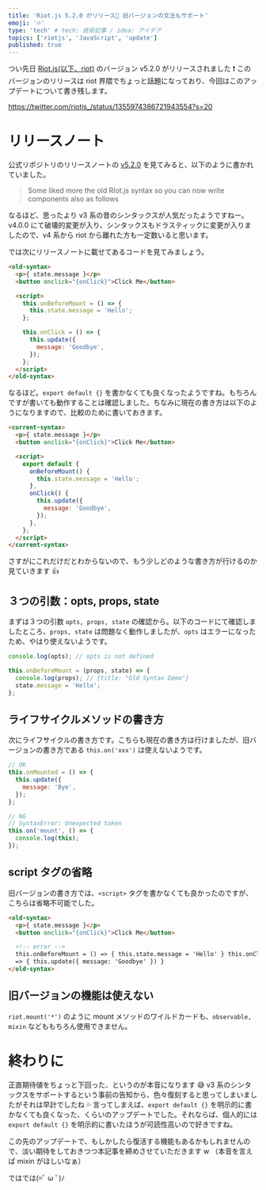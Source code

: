 ```yaml
---
title: 'Riot.js 5.2.0 がリリース🎉 旧バージョンの文法もサポート'
emoji: '🔥'
type: 'tech' # tech: 技術記事 / idea: アイデア
topics: ['riotjs', 'JavaScript', 'update']
published: true
---
```


つい先日 [Riot.js(以下、riot)](https://riot.js.org) のバージョン v5.2.0 がリリースされました ❗ このバージョンのリリースは riot 界隈でちょっと話題になっており、今回はこのアップデートについて書き残します。

https://twitter.com/riotjs_/status/1355974386721943554?s=20

# リリースノート

公式リポジトリのリリースノートの [v5.2.0](https://github.com/riot/riot/releases/tag/v5.2.0) を見てみると、以下のように書かれていました。

> Some liked more the old RIot.js syntax so you can now write components also as follows

なるほど、思ったより v3 系の昔のシンタックスが人気だったようですねー。v4.0.0 にて破壊的変更が入り、シンタックスもドラスティックに変更が入りましたので、v4 系から riot から離れた方も一定数いると思います。

では次にリリースノートに載せてあるコードを見てみましょう。

```html
<old-syntax>
  <p>{ state.message }</p>
  <button onclick="{onClick}">Click Me</button>

  <script>
    this.onBeforeMount = () => {
      this.state.message = 'Hello';
    };

    this.onClick = () => {
      this.update({
        message: 'Goodbye',
      });
    };
  </script>
</old-syntax>
```

なるほど。`export default {}` を書かなくても良くなったようですね。もちろんですが書いても動作することは確認しました。ちなみに現在の書き方は以下のようになりますので、比較のために書いておきます。

```html
<current-syntax>
  <p>{ state.message }</p>
  <button onclick="{onClick}">Click Me</button>

  <script>
    export default {
      onBeforeMount() {
        this.state.message = 'Hello';
      },
      onClick() {
        this.update({
          message: 'Goodbye',
        });
      },
    };
  </script>
</current-syntax>
```

さすがにこれだけだとわからないので、もう少しどのような書き方が行けるのか見ていきます 👍

## ３つの引数：opts, props, state

まずは３つの引数 `opts, props, state` の確認から。以下のコードにて確認しましたところ、`props, state` は問題なく動作しましたが、`opts` はエラーになったため、やはり使えないようです。

```javascript
console.log(opts); // opts is not defined

this.onBeforeMount = (props, state) => {
  console.log(props); // {title: "Old Syntax Demo"}
  state.message = 'Hello';
};
```

## ライフサイクルメソッドの書き方

次にライフサイクルの書き方です。こちらも現在の書き方は行けましたが、旧バージョンの書き方である `this.on('xxx')` は使えないようです。

```javascript
// OK
this.onMounted = () => {
  this.update({
    message: 'Bye',
  });
};

// NG
// SyntaxError: Unexpected token
this.on('mount', () => {
  console.log(this);
});
```

## script タグの省略

旧バージョンの書き方では、`<script>` タグを書かなくても良かったのですが、こちらは省略不可能でした。

```html
<old-syntax>
  <p>{ state.message }</p>
  <button onclick="{onClick}">Click Me</button>

  <!-- error -->
  this.onBeforeMount = () => { this.state.message = 'Hello' } this.onClick = ()
  => { this.update({ message: 'Goodbye' }) }
</old-syntax>
```

## 旧バージョンの機能は使えない

`riot.mount('*')` のように mount メソッドのワイルドカードも、`observable, mixin` などももちろん使用できません。

# 終わりに

正直期待値をちょっと下回った、というのが本音になります 😅 v3 系のシンタックスをサポートするという事前の告知から、色々復刻すると思ってしまいましたがそれは早計でしたね 💦 言ってしまえば、`export default {}` を明示的に書かなくても良くなった、くらいのアップデートでした。それならば、個人的には `export default {}` を明示的に書いたほうが可読性高いので好きですね。

この先のアップデートで、もしかしたら復活する機能もあるかもしれませんので、淡い期待をしておきつつ本記事を締めさせていただきます w （本音を言えば mixin がほしいなぁ）

ではでは(=ﾟ ω ﾟ)ﾉ
